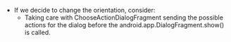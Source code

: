 * If we decide to change the orientation, consider:
	* Taking care with ChooseActionDialogFragment sending the 
	  possible actions for the dialog before the 
	  android.app.DialogFragment.show() is called.